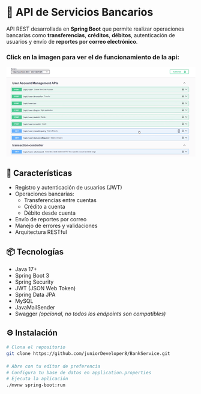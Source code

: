 # 🏦 API de Servicios Bancarios

API REST desarrollada en **Spring Boot** que permite realizar operaciones bancarias como **transferencias**, **créditos**, **débitos**, autenticación de usuarios y envío de **reportes por correo electrónico**.

### Click en la imagen para ver el de funcionamiento de la api:

[![Demo en video](./doc/img.png)](https://drive.google.com/file/d/1aikjWKb9iufXhl6BYv1LNbLispGPI21h/view?usp=sharing)


## 🚀 Características

- Registro y autenticación de usuarios (JWT)
- Operaciones bancarias:
  - Transferencias entre cuentas
  - Crédito a cuenta
  - Débito desde cuenta
- Envío de reportes por correo
- Manejo de errores y validaciones
- Arquitectura RESTful

## 📦 Tecnologías

- Java 17+
- Spring Boot 3
- Spring Security
- JWT (JSON Web Token)
- Spring Data JPA
- MySQL
- JavaMailSender
- Swagger *(opcional, no todos los endpoints son compatibles)*

## ⚙️ Instalación

```bash
# Clona el repositorio
git clone https://github.com/juniorDeveloper8/BankService.git

# Abre con tu editor de preferencia
# Configura tu base de datos en application.properties
# Ejecuta la aplicación
./mvnw spring-boot:run
